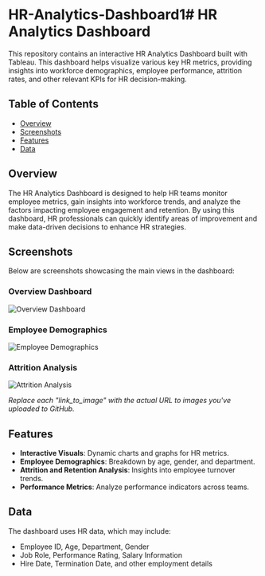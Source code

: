 # HR-Analytics-Dashboard1# HR Analytics Dashboard

This repository contains an interactive HR Analytics Dashboard built with Tableau. This dashboard helps visualize various key HR metrics, providing insights into workforce demographics, employee performance, attrition rates, and other relevant KPIs for HR decision-making.

## Table of Contents
- [Overview](#overview)
- [Screenshots](#screenshots)
- [Features](#features)
- [Data](#data)


## Overview
The HR Analytics Dashboard is designed to help HR teams monitor employee metrics, gain insights into workforce trends, and analyze the factors impacting employee engagement and retention. By using this dashboard, HR professionals can quickly identify areas of improvement and make data-driven decisions to enhance HR strategies.

## Screenshots
Below are screenshots showcasing the main views in the dashboard:

### Overview Dashboard
![Overview Dashboard](link_to_image_overview_dashboard.png)

### Employee Demographics
![Employee Demographics](link_to_image_employee_demographics.png)

### Attrition Analysis
![Attrition Analysis](link_to_image_attrition_analysis.png)

*Replace each "link_to_image" with the actual URL to images you've uploaded to GitHub.*

## Features
- **Interactive Visuals**: Dynamic charts and graphs for HR metrics.
- **Employee Demographics**: Breakdown by age, gender, and department.
- **Attrition and Retention Analysis**: Insights into employee turnover trends.
- **Performance Metrics**: Analyze performance indicators across teams.

## Data
The dashboard uses HR data, which may include:
- Employee ID, Age, Department, Gender
- Job Role, Performance Rating, Salary Information
- Hire Date, Termination Date, and other employment details

